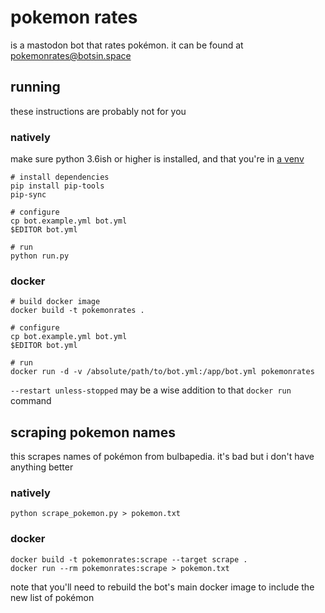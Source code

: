 # pokemon rates

is a mastodon bot that rates pokémon. it can be found at [pokemonrates@botsin.space](https://botsin.space/@pokemonrates)

## running

these instructions are probably not for you

### natively

make sure python 3.6ish or higher is installed, and that you're in [a venv](https://docs.python.org/3.10/library/venv.html)

```
# install dependencies
pip install pip-tools
pip-sync

# configure
cp bot.example.yml bot.yml
$EDITOR bot.yml

# run
python run.py
```

### docker

```
# build docker image
docker build -t pokemonrates .

# configure
cp bot.example.yml bot.yml
$EDITOR bot.yml

# run
docker run -d -v /absolute/path/to/bot.yml:/app/bot.yml pokemonrates
```

`--restart unless-stopped` may be a wise addition to that `docker run` command

## scraping pokemon names

this scrapes names of pokémon from bulbapedia. it's bad but i don't have anything better

### natively

```
python scrape_pokemon.py > pokemon.txt
```

### docker

```
docker build -t pokemonrates:scrape --target scrape .
docker run --rm pokemonrates:scrape > pokemon.txt
```

note that you'll need to rebuild the bot's main docker image to include the new list of pokémon
